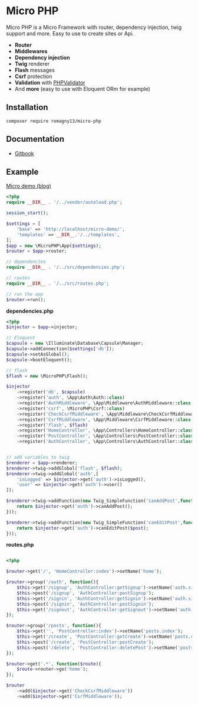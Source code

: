# Micro PHP

Micro PHP is a Micro Framework with router, dependency injection, twig support and more. Easy to use to create sites or Api.

* **Router**
* **Middlewares**
* **Dependency injection**
* **Twig** renderer
* **Flash** messages
* **Csrf** protection
* **Validation** with [PHPValidator](https://packagist.org/packages/romagny13/php-validator)
* And **more** (easy to use with Eloquent ORm for example)

## Installation

```
composer require romagny13/micro-php
```

## Documentation

* [Gitbook](https://romagny13.gitbooks.io/micro-php/)


## Example

[Micro demo (blog)](https://github.com/romagny13/micro-demo)

```php
<?php
require __DIR__ . '/../vendor/autoload.php';

session_start();

$settings = [
    'base' => 'http://localhost/micro-demo/',
    'templates' => __DIR__.'/../templates',
];
$app = new \MicroPHP\App($settings);
$router = $app->router;

// dependencies
require __DIR__ . '/../src/dependencies.php';

// routes
require __DIR__ . '/../src/routes.php';

// run the app
$router->run();
```


**dependencies.php**

```php
<?php
$injector = $app->injector;

// Eloquent
$capsule = new \Illuminate\Database\Capsule\Manager;
$capsule->addConnection($settings['db']);
$capsule->setAsGlobal();
$capsule->bootEloquent();

// flash
$flash = new \MicroPHP\Flash();

$injector
    ->register('db', $capsule)
    ->register('auth', \App\Auth\Auth::class)
    ->register('AuthMiddleware', \App\Middleware\AuthMiddleware::class, [$injector])
    ->register('csrf', \MicroPHP\Csrf::class)
    ->register('CheckCsrfMiddleware', \App\Middleware\CheckCsrfMiddleware::class, [$injector])
    ->register('CsrfMiddleware', \App\Middleware\CsrfMiddleware::class, [$injector])
    ->register('flash', $flash)
    ->register('HomeController', \App\Controllers\HomeController::class, [$injector])
    ->register('PostController', \App\Controllers\PostController::class, [$injector])
    ->register('AuthController', \App\Controllers\AuthController::class, [$injector]);


// add variables to twig
$renderer = $app->renderer;
$renderer->twig->addGlobal('flash', $flash);
$renderer->twig->addGlobal('auth',[
    'isLogged' => $injector->get('auth')->isLogged(),
    'user' => $injector->get('auth')->user()
]);

$renderer->twig->addFunction(new Twig_SimpleFunction('canAddPost',function() use($injector){
    return $injector->get('auth')->canAddPost();
}));

$renderer->twig->addFunction(new Twig_SimpleFunction('canEditPost',function($post) use($injector){
    return $injector->get('auth')->canEditPost($post);
}));
```


**routes.php**

```php

<?php

$router->get('/', 'HomeController:index')->setName('home');

$router->group('/auth', function(){
    $this->get('/signup', 'AuthController:getSignup')->setName('auth.signup');
    $this->post('/signup', 'AuthController:postSignup');
    $this->get('/signin', 'AuthController:getSignin')->setName('auth.signin');
    $this->post('/signin', 'AuthController:postSignin');
    $this->get('/signout', 'AuthController:getSignout')->setName('auth.signout');
});

$router->group('/posts', function(){
    $this->get('', 'PostController:index')->setName('posts.index');
    $this->get('/create', 'PostController:getCreate')->setName('posts.create')->add('AuthMiddleware');
    $this->post('/create', 'PostController:postCreate');
    $this->post('/delete', 'PostController:deletePost')->setName('posts.delete');
});

$router->get('.*', function($route){
    $route->router->go('home');
});

$router
    ->add($injector->get('CheckCsrfMiddleware'))
    ->add($injector->get('CsrfMiddleware'));
```
